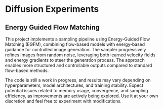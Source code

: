 # Diffusion Experiments

## Energy Guided Flow Matching

This project implements a sampling pipeline using Energy-Guided Flow Matching (EGFM), combining flow-based models with energy-based guidance for controlled image generation. The sampler progressively refines images from random noise, leveraging both learned velocity fields and energy gradients to steer the generation process. The approach enables more structured and controllable outputs compared to standard flow-based methods.

The code is still a work in progress, and results may vary depending on hyperparameters, model architectures, and training stability. Expect potential issues related to memory usage, convergence, and sampling efficiency, as improvements are actively being explored. Use it at your own discretion and feel free to experiment with modifications.
